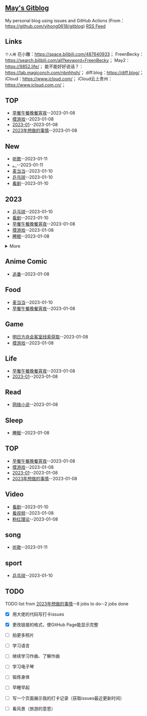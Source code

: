 ## [May's Gitblog](https://github.com/noteMay/noteMay.github.io/)
My personal blog using issues and GitHub Actions (From：<https://github.com/yihong0618/gitblog>)
[RSS Feed](https://raw.githubusercontent.com/noteMay/noteMay.github.io/master/feed.xml)
## Links
 `个人用` 
花小雕：<https://space.bilibili.com/487640933>；
FreenBecky：<https://search.bilibili.com/all?keyword=FreenBecky>；
May2：<https://9852.life/>；
能不能好好说话？：<https://lab.magiconch.com/nbnhhsh/>；
diff.blog：<https://diff.blog/>；
iCloud：<https://www.icloud.com/>；
iCloud云上贵州：<https://www.icloud.com.cn/>；
## TOP
- [早餐午餐晚餐宵夜](https://github.com/noteMay/noteMay.github.io/issues/11)--2023-01-08
- [摸游戏](https://github.com/noteMay/noteMay.github.io/issues/10)--2023-01-08
- [2023-01](https://github.com/noteMay/noteMay.github.io/issues/6)--2023-01-08
- [2023年想做的事情](https://github.com/noteMay/noteMay.github.io/issues/2)--2023-01-08
## New
- [听歌](https://github.com/noteMay/noteMay.github.io/issues/18)--2023-01-11
- [。](https://github.com/noteMay/noteMay.github.io/issues/17)--2023-01-11
- [麦当当](https://github.com/noteMay/noteMay.github.io/issues/16)--2023-01-10
- [乒乓球](https://github.com/noteMay/noteMay.github.io/issues/15)--2023-01-10
- [看剧](https://github.com/noteMay/noteMay.github.io/issues/14)--2023-01-10
## 2023
- [乒乓球](https://github.com/noteMay/noteMay.github.io/issues/15)--2023-01-10
- [看剧](https://github.com/noteMay/noteMay.github.io/issues/14)--2023-01-10
- [早餐午餐晚餐宵夜](https://github.com/noteMay/noteMay.github.io/issues/11)--2023-01-08
- [摸游戏](https://github.com/noteMay/noteMay.github.io/issues/10)--2023-01-08
- [睡眠](https://github.com/noteMay/noteMay.github.io/issues/7)--2023-01-08
<details><summary>More</summary>

- [2023-01](https://github.com/noteMay/noteMay.github.io/issues/6)--2023-01-08
- [网络小说](https://github.com/noteMay/noteMay.github.io/issues/5)--2023-01-08
- [追番](https://github.com/noteMay/noteMay.github.io/issues/4)--2023-01-08
- [粉红理论](https://github.com/noteMay/noteMay.github.io/issues/1)--2023-01-08
</details>

## Anime Comic
- [追番](https://github.com/noteMay/noteMay.github.io/issues/4)--2023-01-08
## Food
- [麦当当](https://github.com/noteMay/noteMay.github.io/issues/16)--2023-01-10
- [早餐午餐晚餐宵夜](https://github.com/noteMay/noteMay.github.io/issues/11)--2023-01-08
## Game
- [明日方舟会客室线索获取](https://github.com/noteMay/noteMay.github.io/issues/12)--2023-01-08
- [摸游戏](https://github.com/noteMay/noteMay.github.io/issues/10)--2023-01-08
## Life
- [早餐午餐晚餐宵夜](https://github.com/noteMay/noteMay.github.io/issues/11)--2023-01-08
- [2023-01](https://github.com/noteMay/noteMay.github.io/issues/6)--2023-01-08
## Read
- [网络小说](https://github.com/noteMay/noteMay.github.io/issues/5)--2023-01-08
## Sleep
- [睡眠](https://github.com/noteMay/noteMay.github.io/issues/7)--2023-01-08
## TOP
- [早餐午餐晚餐宵夜](https://github.com/noteMay/noteMay.github.io/issues/11)--2023-01-08
- [摸游戏](https://github.com/noteMay/noteMay.github.io/issues/10)--2023-01-08
- [2023-01](https://github.com/noteMay/noteMay.github.io/issues/6)--2023-01-08
- [2023年想做的事情](https://github.com/noteMay/noteMay.github.io/issues/2)--2023-01-08
## Video
- [看剧](https://github.com/noteMay/noteMay.github.io/issues/14)--2023-01-10
- [看视频](https://github.com/noteMay/noteMay.github.io/issues/3)--2023-01-08
- [粉红理论](https://github.com/noteMay/noteMay.github.io/issues/1)--2023-01-08
## song
- [听歌](https://github.com/noteMay/noteMay.github.io/issues/18)--2023-01-11
## sport
- [乒乓球](https://github.com/noteMay/noteMay.github.io/issues/15)--2023-01-10
## TODO
TODO list from [2023年想做的事情](https://github.com/noteMay/noteMay.github.io/issues/2)--8 jobs to do--2 jobs done
- [x] 用大佬的代码写打卡issues
- [x] 更改链接的格式，使GitHub Page能显示完整
- [ ] 拍更多照片
- [ ] 学习语言
- [ ] 继续学习作曲、了解作曲
- [ ] 学习电子琴
- [ ] 锻炼身体
- [ ] 早睡早起
- [ ] 写一个页面展示我的打卡记录（获取issues最近更新时间）
- [ ] 看风景（旅游的意思）

